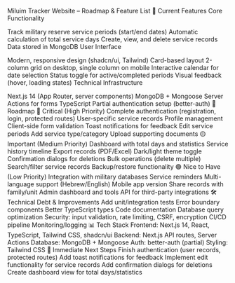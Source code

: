 Miluim Tracker Website – Roadmap & Feature List
🎯 Current Features
Core Functionality

Track military reserve service periods (start/end dates)
Automatic calculation of total service days
Create, view, and delete service records
Data stored in MongoDB
User Interface

Modern, responsive design (shadcn/ui, Tailwind)
Card-based layout
2-column grid on desktop, single column on mobile
Interactive calendar for date selection
Status toggle for active/completed periods
Visual feedback (hover, loading states)
Technical Infrastructure

Next.js 14 (App Router, server components)
MongoDB + Mongoose
Server Actions for forms
TypeScript
Partial authentication setup (better-auth)
🚀 Roadmap
🔴 Critical (High Priority)
Complete authentication (registration, login, protected routes)
User-specific service records
Profile management
Client-side form validation
Toast notifications for feedback
Edit service periods
Add service type/category
Upload supporting documents
🟡 Important (Medium Priority)
Dashboard with total days and statistics
Service history timeline
Export records (PDF/Excel)
Dark/light theme toggle
Confirmation dialogs for deletions
Bulk operations (delete multiple)
Search/filter service records
Backup/restore functionality
🟢 Nice to Have (Low Priority)
Integration with military databases
Service reminders
Multi-language support (Hebrew/English)
Mobile app version
Share records with family/unit
Admin dashboard and tools
API for third-party integrations
🛠 Technical Debt & Improvements
Add unit/integration tests
Error boundary components
Better TypeScript types
Code documentation
Database query optimization
Security: input validation, rate limiting, CSRF, encryption
CI/CD pipeline
Monitoring/logging
📊 Tech Stack
Frontend: Next.js 14, React, TypeScript, Tailwind CSS, shadcn/ui
Backend: Next.js API routes, Server Actions
Database: MongoDB + Mongoose
Auth: better-auth (partial)
Styling: Tailwind CSS
🎯 Immediate Next Steps
Finish authentication (user records, protected routes)
Add toast notifications for feedback
Implement edit functionality for service records
Add confirmation dialogs for deletions
Create dashboard view for total days/statistics